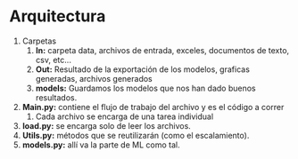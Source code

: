 

# Arquitectura

1. Carpetas
   1. **In:** carpeta data, archivos de entrada, exceles, documentos de texto, csv, etc...
   2. **Out:** Resultado de la exportación de los modelos, graficas generadas, archivos generados
   3. **models:** Guardamos los modelos que nos han dado buenos resultados. 
2. **Main.py:** contiene el flujo de trabajo del archivo y es el código a correr
   1. Cada archivo se encarga de una tarea individual
3. **load.py:** se encarga solo de leer los archivos.
4. **Utils.py:** métodos que se reutilizarán (como el escalamiento).
5. **models.py:** allí va la parte de ML como tal.

